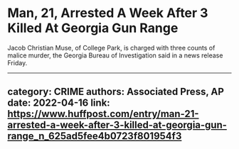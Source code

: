 # Man, 21, Arrested A Week After 3 Killed At Georgia Gun Range

Jacob Christian Muse, of College Park, is charged with three counts of malice murder, the Georgia Bureau of Investigation said in a news release Friday.

---
category: CRIME
authors: Associated Press, AP
date: 2022-04-16
link: https://www.huffpost.com/entry/man-21-arrested-a-week-after-3-killed-at-georgia-gun-range_n_625ad5fee4b0723f801954f3
---
